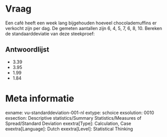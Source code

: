 Vraag
========
Een café heeft een week lang bijgehouden hoeveel chocolademuffins er verkocht zijn per dag. De gemeten aantallen zijn 6, 4, 5, 7, 6, 8, 10. Bereken de standaarddeviatie van deze steekproef:

Antwoordlijst
----------
* 3.39 
* 3.95 
* 1.99 
* 1.84

Meta informatie
================
exname: vu-standarddeviation-001-nl
extype: schoice
exsolution: 0010
exsection: Descriptive statistics/Summary Statistics/Measures of Spread/Standard Deviation
exextra[Type]: Calculation, Case
exextra[Language]: Dutch
exextra[Level]: Statistical Thinking